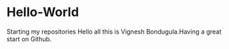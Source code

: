 # Hello-World
Starting my repositories
Hello all this is Vignesh Bondugula.Having a great start on Github.
